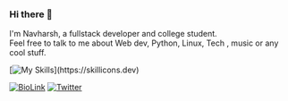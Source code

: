 ### Hi there 👋


I'm Navharsh, a fullstack developer and college student. <br>
Feel free to talk to me about Web dev, Python, Linux, Tech , music or any cool stuff.

[![My Skills](https://skillicons.dev/icons?i=js,html,css,py,c,linux,)](https://skillicons.dev)

[![BioLink](https://img.shields.io/badge/bio.link-000000%7D?style=for-the-badge&logo=biolink&logoColor=white)](https://navharsh.bio.link)
[![Twitter](https://img.shields.io/badge/Twitter-1DA1F2?style=for-the-badge&logo=twitter&logoColor=white)](https://twitter.com/navharsh_kr)

<!--
**Navharsh-Kr/Navharsh-Kr** is a ✨ _special_ ✨ repository because its `README.md` (this file) appears on your GitHub profile.

Here are some ideas to get you started:

- 🔭 I’m currently working on ...
- 🌱 I’m currently learning ...
- 👯 I’m looking to collaborate on ...
- 🤔 I’m looking for help with ...
- 💬 Ask me about ...
- 📫 How to reach me: ...
- 😄 Pronouns: ...
- ⚡ Fun fact: ...
-->

